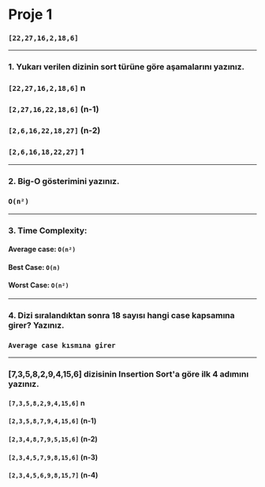 # Proje 1


### `[22,27,16,2,18,6]`

---
### 1. Yukarı verilen dizinin sort türüne göre aşamalarını yazınız.
### `[22,27,16,2,18,6]` n
### `[2,27,16,22,18,6]` (n-1)
### `[2,6,16,22,18,27]` (n-2)
### `[2,6,16,18,22,27]` 1

---
### 2. Big-O gösterimini yazınız.
### `O(n²)`

---
### 3. Time Complexity:
#### Average case: `O(n²)`
#### Best Case: `O(n)`
#### Worst Case: `O(n²)`

---
### 4. Dizi sıralandıktan sonra 18 sayısı hangi case kapsamına girer? Yazınız.
### `Average case kısmına girer`

---
### [7,3,5,8,2,9,4,15,6] dizisinin Insertion Sort'a göre ilk 4 adımını yazınız.
#### `[7,3,5,8,2,9,4,15,6]` n
#### `[2,3,5,8,7,9,4,15,6]` (n-1)
#### `[2,3,4,8,7,9,5,15,6]` (n-2)
#### `[2,3,4,5,7,9,8,15,6]` (n-3)
#### `[2,3,4,5,6,9,8,15,7]` (n-4)
